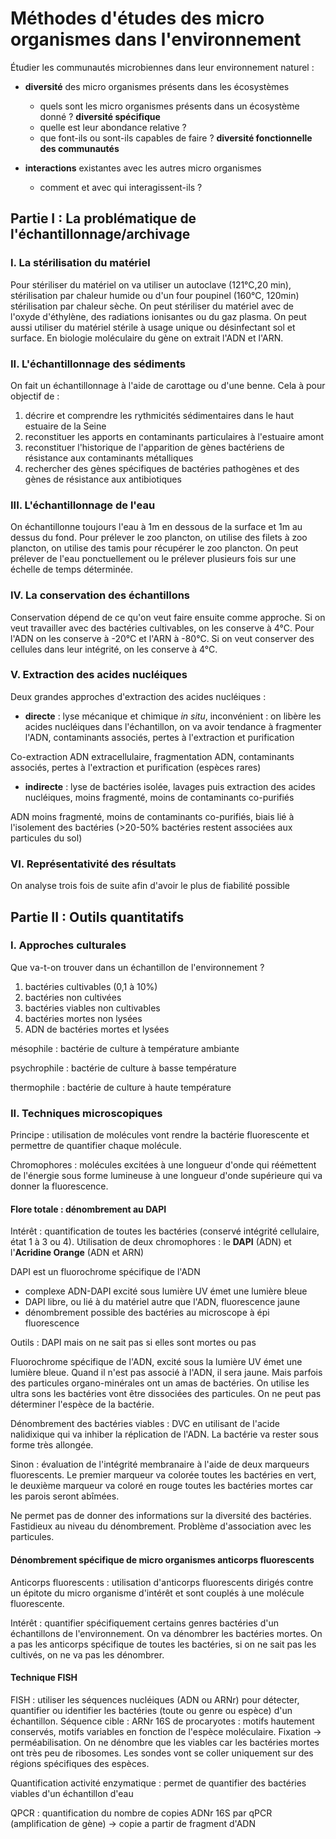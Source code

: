 # Méthodes d'études des micro organismes dans l'environnement

Étudier les communautés microbiennes dans leur environnement naturel :

- **diversité** des micro organismes présents dans les écosystèmes
  -   quels sont les micro organismes présents dans un écosystème donné ? **diversité spécifique**
  -   quelle est leur abondance relative ?
  -   que font-ils ou sont-ils capables de faire ? **diversité fonctionnelle des communautés**

- **interactions** existantes avec les autres micro organismes
  - comment et avec qui interagissent-ils ?

## Partie I : La problématique de l'échantillonnage/archivage

### I. La stérilisation du matériel

Pour stériliser du matériel on va utiliser un autoclave (121°C,20 min), stérilisation par chaleur humide ou d'un four poupinel (160°C, 120min) stérilisation par chaleur sèche. On peut stériliser du matériel avec de l'oxyde d'éthylène, des radiations ionisantes ou du gaz plasma. On peut aussi utiliser du matériel stérile à usage unique ou désinfectant sol et surface. En biologie moléculaire du gène on extrait l'ADN et l'ARN. 

### II. L'échantillonnage des sédiments

On fait un échantillonnage à l'aide de carottage ou d'une benne. Cela à pour objectif de :

1. décrire et comprendre les rythmicités sédimentaires dans le haut estuaire de la Seine
2. reconstituer les apports en contaminants particulaires à l'estuaire amont
3. reconstituer l'historique de l'apparition de gènes bactériens de résistance aux contaminants métalliques
4. rechercher des gènes spécifiques de bactéries pathogènes et des gènes de résistance aux antibiotiques

### III. L'échantillonnage de l'eau

On échantillonne toujours l'eau à 1m en dessous de la surface et 1m au dessus du fond. Pour prélever le zoo plancton, on utilise des filets à zoo plancton, on utilise des tamis pour récupérer le zoo plancton. On peut prélever de l'eau ponctuellement ou le prélever plusieurs fois sur une échelle de temps déterminée.

### IV. La conservation des échantillons

Conservation dépend de ce qu'on veut faire ensuite comme approche. Si on veut travailler avec des bactéries cultivables, on les conserve à 4°C. Pour l'ADN on les conserve à -20°C et l'ARN à -80°C. Si on veut conserver des cellules dans leur intégrité, on les conserve à 4°C.

### V. Extraction des acides nucléiques

Deux grandes approches d'extraction des acides nucléiques :

- **directe** : lyse mécanique et chimique *in situ*, inconvénient : on libère les acides nucléiques dans l'échantillon, on va avoir tendance à fragmenter l'ADN, contaminants associés, pertes à l'extraction et purification
  
Co-extraction ADN extracellulaire, fragmentation ADN, contaminants associés, pertes à l'extraction et purification (espèces rares) 
    
- **indirecte** : lyse de bactéries isolée, lavages puis extraction des acides nucléiques, moins fragmenté, moins de contaminants co-purifiés

ADN moins fragmenté, moins de contaminants co-purifiés, biais lié à l'isolement des bactéries (>20-50% bactéries restent associées aux particules du sol)

### VI. Représentativité des résultats

On analyse trois fois de suite afin d'avoir le plus de fiabilité possible

## Partie II : Outils quantitatifs

### I. Approches culturales

Que va-t-on trouver dans un échantillon de l'environnement ?

1. bactéries cultivables (0,1 à 10%)
2. bactéries non cultivées
3. bactéries viables non cultivables
4. bactéries mortes non lysées
5. ADN de bactéries mortes et lysées

mésophile : bactérie de culture à température ambiante

psychrophile : bactérie de culture à basse température

thermophile : bactérie de culture à haute température

### II. Techniques microscopiques

Principe : utilisation de molécules vont rendre la bactérie fluorescente et permettre de quantifier chaque molécule.

Chromophores : molécules excitées à une longueur d'onde qui réémettent de l'énergie sous forme lumineuse à une longueur d'onde supérieure qui va donner la fluorescence. 

#### Flore totale : dénombrement au DAPI 

Intérêt : quantification de toutes les bactéries (conservé intégrité cellulaire, état 1 à 3 ou 4). Utilisation de deux chromophores : le **DAPI** (ADN) et l'**Acridine Orange** (ADN et ARN)

DAPI est un fluorochrome spécifique de l'ADN 

- complexe ADN-DAPI excité sous lumière UV émet une lumière bleue
- DAPI libre, ou lié à du matériel autre que l'ADN, fluorescence jaune
- dénombrement possible des bactéries au microscope à épi fluorescence  

Outils : DAPI  mais on ne sait pas si elles sont mortes ou pas

Fluorochrome spécifique de l'ADN, excité sous la lumière UV émet une lumière bleue. Quand il n'est pas associé à l'ADN, il sera jaune. Mais parfois des particules organo-minérales ont un amas de bactéries. On utilise les ultra sons les bactéries vont être dissociées des particules. On ne peut pas déterminer l'espèce de la bactérie. 

Dénombrement des bactéries viables : DVC en utilisant de l'acide nalidixique qui va inhiber la réplication de l'ADN. La bactérie va rester sous forme très allongée.

Sinon : évaluation de l'intégrité membranaire à l'aide de deux marqueurs fluorescents. Le premier marqueur va colorée toutes les bactéries en vert, le deuxième marqueur va coloré en rouge toutes les bactéries mortes car les parois seront abîmées.

Ne permet pas de donner des informations sur la diversité des bactéries. Fastidieux au niveau du dénombrement. Problème d'association avec les particules.

#### Dénombrement spécifique de micro organismes anticorps fluorescents

Anticorps fluorescents : utilisation d'anticorps fluorescents dirigés contre un épitote du micro organisme d'intérêt et sont couplés à une molécule fluorescente.

Intérêt : quantifier spécifiquement certains genres bactéries d'un échantillons de l'environnement. On va dénombrer les bactéries mortes. On a pas les anticorps spécifique de toutes les bactéries, si on ne sait pas les cultivés, on ne va pas les dénombrer.

#### Technique FISH

FISH : utiliser les séquences nucléiques (ADN ou ARNr) pour détecter, quantifier ou identifier les bactéries (toute ou genre ou espèce) d'un échantillon. Séquence cible : ARNr 16S de procaryotes : motifs hautement conservés, motifs variables en fonction de l'espèce moléculaire. Fixation -> perméabilisation. On ne dénombre que les viables car les bactéries mortes ont très peu de ribosomes. Les sondes vont se coller uniquement sur des régions spécifiques des espèces.

Quantification activité enzymatique : permet de quantifier des bactéries viables d'un échantillon d'eau

QPCR : quantification du nombre de copies ADNr 16S par qPCR (amplification de gène) -> copie a partir de fragment d'ADN
